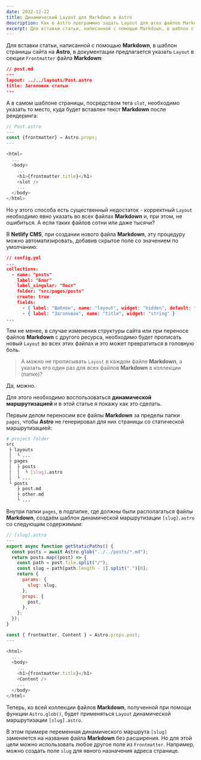 ```yaml
---
date: 2022-12-22
title: Динамический Layout для Markdown в Astro
description: Как в Astro программно задать Layout для всех файлов Markdown в коллекции
excerpt: Для вставки статьи, написанной c помощью Markdown, в шаблон страницы сайта на Astro, в документации предлагается указать Layout в секции Frontmatter файла Markdown. Но у этого способа есть существенный недостаток - корректный Layout необходимо явно указать во всех файлах Markdown и, при этом, не ошибиться. А если таких файлов сотни или даже тысячи? Можно не прописывать Layout в каждом файле Markdown, а указать его один раз для всех файлов Markdown в коллекции...
---
```


Для вставки статьи, написанной c помощью **Markdown**, в шаблон страницы сайта на **Astro**, в документации предлагается указать `Layout` в секции `Frontmatter` файла **Markdown**:

```json
// post.md
---
layout: ../../layouts/Post.astro
title: Заголовок статьи
---
```

А в самом шаблоне страницы, посредством тега `slot`, необходимо указать то место, куда будет вставлен текст **Markdown** после рендеринга:

```js
// Post.astro
---
const {frontmatter} = Astro.props;
---

<html>
  ...
  <body>
    ...
    <h1>{frontmatter.title}</h1>
    <slot />
    ...
  </body>
</html>
```

Но у этого способа есть существенный недостаток - корректный `Layout` необходимо явно указать во всех файлах **Markdown** и, при этом, не ошибиться. А если таких файлов сотни или даже тысячи?

В **Netlify CMS**, при создании нового файла **Markdown**, эту процедуру можно автоматизировать, добавив скрытое поле со значением по умолчанию:

```json
// config.yml
...
collections:
  - name: "posts"
    label: "Блог"
    label_singular: "Пост"
    folder: "src/pages/posts"
    create: true
    fields:
      - { label: "Шаблон", name: "layout", widget: "hidden", default: "../../layouts/Post.astro" }
      - { label: "Заголовок", name: "title", widget: "string" }
...
```

Тем не менее, в случае изменения структуры сайта или при переносе файлов **Markdown** с другого ресурса, необходимо будет прописать новый `Layout` во всех этих файлах и это может превратиться в головную боль.

> А можно не прописывать `Layout` в каждом файле **Markdown**, а указать его один раз для всех файлов **Markdown** в коллекции (папке)?

Да, можно.

Для этого необходимо воспользоваться **динамической маршрутизацией** и в этой статье я покажу как это сделать.

Первым делом переносим все файлы **Markdown** за пределы папки `pages`, чтобы **Astro** не генерировал для них страницы со статической маршрутизацией:

```bash
# project folder
src
 ├ layouts
 │  └ ...
 ├ pages
 │  ├ posts
 │  │  └ [slug].astro
 │  └ ...
 └ posts
    ├ post.md
    ├ other.md
    └ ...
```

Внутри папки `pages`, в подпапке, где должны были располагаться файлы **Markdown**, создаём шаблон динамической маршрутизации `[slug].astro` со следующим содержимым:

```js
// [slug].astro
---
export async function getStaticPaths() {
  const posts = await Astro.glob("../../posts/*.md");
  return posts.map((post) => {
    const path = post.file.split("/");
    const slug = path[path.length - 1].split(".")[0];
    return {
      params: {
        slug: slug,
      },
      props: {
        post,
      },
    };
  });
}

const { frontmatter, Content } = Astro.props.post;
---

<html>
  ...
  <body>
    ...
    <h1>{frontmatter.title}</h1>
    <Content />
    ...
  </body>
</html>
```

Теперь, ко всей коллекции файлов **Markdown**, полученной при помощи функции `Astro.glob()`, будет применяться `Layout` динамической маршрутизации `[slug].astro`.

В этом примере переменная динамического маршрута `[slug]` заменяется на название файла **Markdown** без расширения. Но для этой цели можно использовать любое другое поле из `Frontmatter`. Например, можно создать поле `slug` для явного назначения адреса странице.
